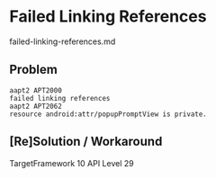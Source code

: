 # Failed Linking References

failed-linking-references.md

## Problem

```
aapt2 APT2000
failed linking references
aapt2 APT2062
resource android:attr/popupPromptView is private.	
```

## [Re]Solution / Workaround

TargetFramework 10 API Level 29



